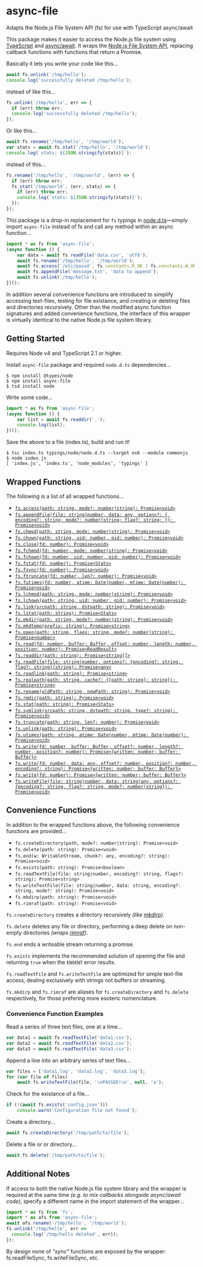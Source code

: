 # async-file
Adapts the Node.js File System API (fs) for use with TypeScript async/await

This package makes it easier to access the Node.js file system using [TypeScript](http://www.typescriptlang.org/) and [async/await](https://blogs.msdn.microsoft.com/typescript/2015/11/03/what-about-asyncawait/).
It wraps the [Node.js File System API](https://nodejs.org/api/fs.html), replacing callback functions with functions that return a Promise.

Basically it lets you write your code like this...
```js
await fs.unlink('/tmp/hello');
console.log('successfully deleted /tmp/hello');
```
instead of like this...
```js
fs.unlink('/tmp/hello', err => {
  if (err) throw err;
  console.log('successfully deleted /tmp/hello');
});
```


Or like this...
```js
await fs.rename('/tmp/hello', '/tmp/world');
var stats = await fs.stat('/tmp/hello', '/tmp/world');
console.log(`stats: ${JSON.stringify(stats)}`);
```
instead of this...
```js
fs.rename('/tmp/hello', '/tmp/world', (err) => {
  if (err) throw err;
  fs.stat('/tmp/world', (err, stats) => {
    if (err) throw err;
    console.log(`stats: ${JSON.stringify(stats)}`);
  });
});
```

This package is a drop-in replacement for ```fs``` typings in [node.d.ts](https://github.com/DefinitelyTyped/DefinitelyTyped/blob/master/node/node.d.ts)—simply import ```async-file``` instead of fs and call any method within an async function... 

```js
import * as fs from 'async-file';
(async function () {
    var data = await fs.readFile('data.csv', 'utf8');
    await fs.rename('/tmp/hello', '/tmp/world');
    await fs.access('/etc/passd', fs.constants.R_OK | fs.constants.W_OK);
    await fs.appendFile('message.txt', 'data to append');
    await fs.unlink('/tmp/hello');
})();
```

In addition several convenience functions are introduced to simplify accessing text-files, testing for file existance, and creating or deleting files and directories recursively.
Other than the modified async function signatures and added convenience functions, the interface of this wrapper is virtually identical to the native Node.js file system library.


## Getting Started

Requires Node v4 and TypeScript 2.1 or higher.

Install ```async-file``` package and required ```node.d.ts``` dependencies...
```
$ npm install @types/node
$ npm install async-file
$ tsd install node
```

Write some code...
```js
import * as fs from 'async-file';
(async function () {
    var list = await fs.readdir('.');
    console.log(list);    
})();
```

Save the above to a file (index.ts), build and run it!
```
$ tsc index.ts typings/node/node.d.ts --target es6 --module commonjs 
$ node index.js
[ 'index.js', 'index.ts', 'node_modules', 'typings' ]
```

## Wrapped Functions
The following is a list of all wrapped functions...

* [```fs.access(path: string, mode?: number|string): Promise<void>```](https://nodejs.org/api/fs.html#fs_fs_access_path_mode_callback)
* [```fs.appendFile(file: string|number, data: any, options?: { encoding?: string; mode?: number|string; flag?: string; }): Promise<void>```](https://nodejs.org/api/fs.html#fs_fs_appendfile_file_data_options_callback)
* [```fs.chmod(path: string, mode: number|string): Promise<void>```](https://nodejs.org/api/fs.html#fs_fs_chmod_path_mode_callback)
* [```fs.chown(path: string, uid: number, gid: number): Promise<void>```](https://nodejs.org/api/fs.html#fs_fs_chown_path_uid_gid_callback)
* [```fs.close(fd: number): Promise<void>```](https://nodejs.org/api/fs.html#fs_fs_close_fd_callback)
* [```fs.fchmod(fd: number, mode: number|string): Promise<void>```](https://nodejs.org/api/fs.html#fs_fs_fchmod_fd_mode_callback)
* [```fs.fchown(fd: number, uid: number, gid: number): Promise<void>```](https://nodejs.org/api/fs.html#fs_fs_fchown_fd_uid_gid_callback)
* [```fs.fstat(fd: number): Promise<Stats>```](https://nodejs.org/api/fs.html#fs_fs_fstat_fd_callback)
* [```fs.fsync(fd: number): Promise<void>```](https://nodejs.org/api/fs.html#fs_fs_fsync_fd_callback)
* [```fs.ftruncate(fd: number, len?: number): Promise<void>```](https://nodejs.org/api/fs.html#fs_fs_ftruncate_fd_len_callback)
* [```fs.futimes(fd: number, atime: Date|number, mtime: Date|number): Promise<void>```](https://nodejs.org/api/fs.html#fs_fs_futimes_fd_atime_mtime_callback)
* [```fs.lchmod(path: string, mode: number|string): Promise<void>```](https://nodejs.org/api/fs.html#fs_fs_lchmod_path_mode_callback)
* [```fs.lchown(path: string, uid: number, gid: number): Promise<void>```](https://nodejs.org/api/fs.html#fs_fs_lchown_path_uid_gid_callback)
* [```fs.link(srcpath: string, dstpath: string): Promise<void>```](https://nodejs.org/api/fs.html#fs_fs_link_srcpath_dstpath_callback)
* [```fs.lstat(path: string): Promise<Stats>```](https://nodejs.org/api/fs.html#fs_fs_lstat_path_callback)
* [```fs.mkdir(path: string, mode?: number|string): Promise<void>```](https://nodejs.org/api/fs.html#fs_fs_mkdir_path_mode_callback)
* [```fs.mkdtemp(prefix: string): Promise<string>```](https://nodejs.org/api/fs.html#fs_fs_mkdtemp_prefix_callback)
* [```fs.open(path: string, flags: string, mode?: number|string): Promise<number>```](https://nodejs.org/api/fs.html#fs_fs_open_path_flags_mode_callback)
* [```fs.read(fd: number, buffer: Buffer, offset: number, length: number, position: number): Promise<ReadResult>```](https://nodejs.org/api/fs.html#fs_fs_read_fd_buffer_offset_length_position_callback)
* [```fs.readdir(path: string): Promise<string[]>```](https://nodejs.org/api/fs.html#fs_fs_readdir_path_callback)
* [```fs.readFile(file: string|number, options?: {encoding?: string, flag?: string}|string): Promise<any>```](https://nodejs.org/api/fs.html#fs_fs_readfile_file_options_callback)
* [```fs.readlink(path: string): Promise<string>```](https://nodejs.org/api/fs.html#fs_fs_readlink_path_callback)
* [```fs.realpath(path: string, cache?: {[path: string]: string}): Promise<string>```](https://nodejs.org/api/fs.html#fs_fs_realpath_path_cache_callback)
* [```fs.rename(oldPath: string, newPath: string): Promise<void>```](https://nodejs.org/api/fs.html#fs_fs_rename_oldpath_newpath_callback)
* [```fs.rmdir(path: string): Promise<void>```](https://nodejs.org/api/fs.html#fs_fs_rmdir_path_callback)
* [```fs.stat(path: string): Promise<Stats>```](https://nodejs.org/api/fs.html#fs_fs_stat_path_callback)
* [```fs.symlink(srcpath: string, dstpath: string, type?: string): Promise<void>```](https://nodejs.org/api/fs.html#fs_fs_symlink_target_path_type_callback)
* [```fs.truncate(path: string, len?: number): Promise<void>```](https://nodejs.org/api/fs.html#fs_fs_truncate_path_len_callback)
* [```fs.unlink(path: string): Promise<void>```](https://nodejs.org/api/fs.html#fs_fs_unlink_path_callback)
* [```fs.utimes(path: string, atime: Date|number, mtime: Date|number): Promise<void>```](https://nodejs.org/api/fs.html#fs_fs_utimes_path_atime_mtime_callback)
* [```fs.write(fd: number, buffer: Buffer, offset?: number, length?: number, position?: number): Promise<{written: number; buffer: Buffer}>```](https://nodejs.org/api/fs.html#fs_fs_write_fd_data_position_encoding_callback)
* [```fs.write(fd: number, data: any, offset?: number, position?: number, encoding?: string): Promise<{written: number; buffer: Buffer}>```](https://nodejs.org/api/fs.html#fs_fs_write_fd_data_position_encoding_callback)
* [```fs.write(fd: number): Promise<{written: number; buffer: Buffer}>```](https://nodejs.org/api/fs.html#fs_fs_write_fd_data_position_encoding_callback)
* [```fs.writeFile(file: string|number, data: string|any, options?: {encoding?: string, flag?: string, mode?: number|string}): Promise<void>```](https://nodejs.org/api/fs.html#fs_fs_writefile_file_data_options_callback)

## Convenience Functions
In addition to the wrapped functions above, the following convenience functions are provided...

* ```fs.createDirectory(path, mode?: number|string): Promise<void>```
* ```fs.delete(path: string): Promise<void>```
* ```fs.end(w: WritableStream, chunk?: any, encoding?: string): Promise<void>```
* ```fs.exists(path: string): Promise<boolean>```
* ```fs.readTextFile(file: string|number, encoding?: string, flags?: string): Promise<string>```
* ```fs.writeTextFile(file: string|number, data: string, encoding?: string, mode?: string): Promise<void>```
* ```fs.mkdirp(path: string): Promise<void>```
* ```fs.rimraf(path: string): Promise<void>```

```fs.createDirectory``` creates a directory recursively *(like [mkdirp](https://www.npmjs.com/package/mkdirp))*.

```fs.delete``` deletes any file or directory, performing a deep delete on non-empty directories *(wraps [rimraf](https://www.npmjs.com/package/rimraf))*.

```fs.end``` ends a writeable stream returning a promise.

```fs.exists``` implements the recommended solution of opening the file and returning ```true``` when the ```ENOENT``` error results.
 
```fs.readTextFile``` and ```fs.writeTextFile``` are optimized for simple text-file access, dealing exclusively with strings not buffers or streaming.

```fs.mkdirp``` and ```fs.rimraf``` are aliases for ```fs.createDirectory``` and ```fs.delete``` respectively, for those prefering more esoteric nomenclature.

### Convenience Function Examples

Read a series of three text files, one at a time...
```js
var data1 = await fs.readTextFile('data1.csv');
var data2 = await fs.readTextFile('data2.csv');
var data3 = await fs.readTextFile('data3.csv');
```

Append a line into an arbitrary series of text files...
```js
var files = ['data1.log', 'data2.log', 'data3.log'];
for (var file of files)
    await fs.writeTextFile(file, '\nPASSED!\n', null, 'a');
```

Check for the existance of a file...
```js
if (!(await fs.exists('config.json')))
    console.warn('Configuration file not found');
```

Create a directory...
```js
await fs.createDirectory('/tmp/path/to/file');
```

Delete a file or or directory...
```js
await fs.delete('/tmp/path/to/file');
```


## Additional Notes

If access to both the native Node.js file system library and the wrapper is required at the same time *(e.g. to mix callbacks alongside async/await code)*, specify a different name in the import statement of the wrapper...
```js
import * as fs from 'fs';
import * as afs from 'async-file';
await afs.rename('/tmp/hello', '/tmp/world');
fs.unlink('/tmp/hello', err => 
  console.log('/tmp/hello deleted', err));
});
```

By design none of *"sync"* functions are exposed by the wrapper: fs.readFileSync, fs.writeFileSync, etc.
